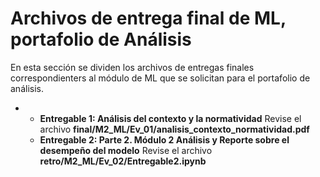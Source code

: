 # Archivos de entrega final de ML, portafolio de Análisis
En esta sección se dividen los archivos de entregas finales correspondienters al módulo de ML que se solicitan para el portafolio de análisis.

* 
	* **Entregable 1: Análisis del contexto y la normatividad** Revise el archivo **final/M2_ML/Ev_01/analisis_contexto_normatividad.pdf**
	* **Entregable 2: Parte 2. Módulo 2 Análisis y Reporte sobre el desempeño del modelo** Revise el archivo **retro/M2_ML/Ev_02/Entregable2.ipynb**
